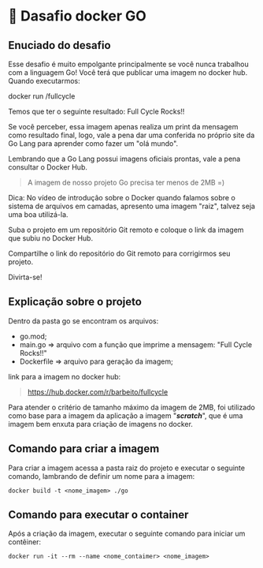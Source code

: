 # 🚢 Dasafio docker GO

## Enuciado do desafio

Esse desafio é muito empolgante principalmente se você nunca trabalhou com a linguagem Go!
Você terá que publicar uma imagem no docker hub. Quando executarmos:

docker run <seu-user>/fullcycle

Temos que ter o seguinte resultado: Full Cycle Rocks!!

Se você perceber, essa imagem apenas realiza um print da mensagem como resultado final, logo, vale a pena dar uma conferida no próprio site da Go Lang para aprender como fazer um "olá mundo".

Lembrando que a Go Lang possui imagens oficiais prontas, vale a pena consultar o Docker Hub.

> A imagem de nosso projeto Go precisa ter menos de 2MB =)

Dica: No vídeo de introdução sobre o Docker quando falamos sobre o sistema de arquivos em camadas, apresento uma imagem "raiz", talvez seja uma boa utilizá-la.

Suba o projeto em um repositório Git remoto e coloque o link da imagem que subiu no Docker Hub.

Compartilhe o link do repositório do Git remoto para corrigirmos seu projeto.

Divirta-se!

## Explicação sobre o projeto

Dentro da pasta go se encontram os arquivos:

- go.mod;
- main.go => arquivo com a função que imprime a mensagem: "Full Cycle Rocks!!"
- Dockerfile => arquivo para geração da imagem;

link para a imagem no docker hub:

> https://hub.docker.com/r/barbeito/fullcycle

Para atender o critério de tamanho máximo da imagem de 2MB, foi utilizado como base para a imagem da aplicação a imagem "***scratch***", que é uma imagem bem enxuta para criação de imagens no docker.

## Comando para criar a imagem

Para criar a imagem acessa a pasta raiz do projeto e executar o seguinte comando, lambrando de definir um nome para a imagem:

```
docker build -t <nome_imagem> ./go
```

## Comando para executar o container

Após a criação da imagem, executar o seguinte comando para iniciar um contêiner:

```
docker run -it --rm --name <nome_contaimer> <nome_imagem>
```
